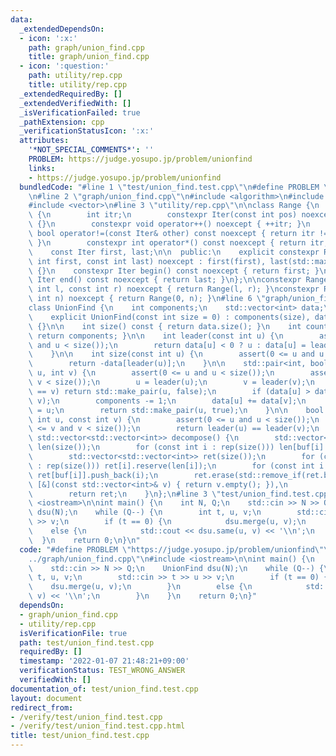 ```yaml
---
data:
  _extendedDependsOn:
  - icon: ':x:'
    path: graph/union_find.cpp
    title: graph/union_find.cpp
  - icon: ':question:'
    path: utility/rep.cpp
    title: utility/rep.cpp
  _extendedRequiredBy: []
  _extendedVerifiedWith: []
  _isVerificationFailed: true
  _pathExtension: cpp
  _verificationStatusIcon: ':x:'
  attributes:
    '*NOT_SPECIAL_COMMENTS*': ''
    PROBLEM: https://judge.yosupo.jp/problem/unionfind
    links:
    - https://judge.yosupo.jp/problem/unionfind
  bundledCode: "#line 1 \"test/union_find.test.cpp\"\n#define PROBLEM \"https://judge.yosupo.jp/problem/unionfind\"\
    \n#line 2 \"graph/union_find.cpp\"\n#include <algorithm>\n#include <cassert>\n\
    #include <vector>\n#line 3 \"utility/rep.cpp\"\n\nclass Range {\n    struct Iter\
    \ {\n        int itr;\n        constexpr Iter(const int pos) noexcept : itr(pos)\
    \ {}\n        constexpr void operator++() noexcept { ++itr; }\n        constexpr\
    \ bool operator!=(const Iter& other) const noexcept { return itr != other.itr;\
    \ }\n        constexpr int operator*() const noexcept { return itr; }\n    };\n\
    \    const Iter first, last;\n\n  public:\n    explicit constexpr Range(const\
    \ int first, const int last) noexcept : first(first), last(std::max(first, last))\
    \ {}\n    constexpr Iter begin() const noexcept { return first; }\n    constexpr\
    \ Iter end() const noexcept { return last; }\n};\n\nconstexpr Range rep(const\
    \ int l, const int r) noexcept { return Range(l, r); }\nconstexpr Range rep(const\
    \ int n) noexcept { return Range(0, n); }\n#line 6 \"graph/union_find.cpp\"\n\n\
    class UnionFind {\n    int components;\n    std::vector<int> data;\n\n  public:\n\
    \    explicit UnionFind(const int size = 0) : components(size), data(size, (int)-1)\
    \ {}\n\n    int size() const { return data.size(); }\n    int count() const {\
    \ return components; }\n\n    int leader(const int u) {\n        assert(0 <= u\
    \ and u < size());\n        return data[u] < 0 ? u : data[u] = leader(data[u]);\n\
    \    }\n\n    int size(const int u) {\n        assert(0 <= u and u < size());\n\
    \        return -data[leader(u)];\n    }\n\n    std::pair<int, bool> merge(int\
    \ u, int v) {\n        assert(0 <= u and u < size());\n        assert(0 <= v and\
    \ v < size());\n        u = leader(u);\n        v = leader(v);\n        if (u\
    \ == v) return std::make_pair(u, false);\n        if (data[u] > data[v]) std::swap(u,\
    \ v);\n        components -= 1;\n        data[u] += data[v];\n        data[v]\
    \ = u;\n        return std::make_pair(u, true);\n    }\n\n    bool same(const\
    \ int u, const int v) {\n        assert(0 <= u and u < size());\n        assert(0\
    \ <= v and v < size());\n        return leader(u) == leader(v);\n    }\n\n   \
    \ std::vector<std::vector<int>> decompose() {\n        std::vector<int> buf(size()),\
    \ len(size());\n        for (const int i : rep(size())) len[buf[i] = leader(i)]++;\n\
    \        std::vector<std::vector<int>> ret(size());\n        for (const int i\
    \ : rep(size())) ret[i].reserve(len[i]);\n        for (const int i : rep(size()))\
    \ ret[buf[i]].push_back(i);\n        ret.erase(std::remove_if(ret.begin(), ret.end(),\
    \ [&](const std::vector<int>& v) { return v.empty(); }),\n                  ret.end());\n\
    \        return ret;\n    }\n};\n#line 3 \"test/union_find.test.cpp\"\n#include\
    \ <iostream>\n\nint main() {\n    int N, Q;\n    std::cin >> N >> Q;\n    UnionFind\
    \ dsu(N);\n    while (Q--) {\n        int t, u, v;\n        std::cin >> t >> u\
    \ >> v;\n        if (t == 0) {\n            dsu.merge(u, v);\n        }\n    \
    \    else {\n            std::cout << dsu.same(u, v) << '\\n';\n        }\n  \
    \  }\n    return 0;\n}\n"
  code: "#define PROBLEM \"https://judge.yosupo.jp/problem/unionfind\"\n#include \"\
    ../graph/union_find.cpp\"\n#include <iostream>\n\nint main() {\n    int N, Q;\n\
    \    std::cin >> N >> Q;\n    UnionFind dsu(N);\n    while (Q--) {\n        int\
    \ t, u, v;\n        std::cin >> t >> u >> v;\n        if (t == 0) {\n        \
    \    dsu.merge(u, v);\n        }\n        else {\n            std::cout << dsu.same(u,\
    \ v) << '\\n';\n        }\n    }\n    return 0;\n}"
  dependsOn:
  - graph/union_find.cpp
  - utility/rep.cpp
  isVerificationFile: true
  path: test/union_find.test.cpp
  requiredBy: []
  timestamp: '2022-01-07 21:48:21+09:00'
  verificationStatus: TEST_WRONG_ANSWER
  verifiedWith: []
documentation_of: test/union_find.test.cpp
layout: document
redirect_from:
- /verify/test/union_find.test.cpp
- /verify/test/union_find.test.cpp.html
title: test/union_find.test.cpp
---
```

